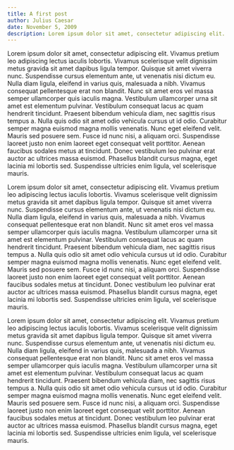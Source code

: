 ```yaml
---
title: A first post
author: Julius Caesar
date: November 5, 2009
description: Lorem ipsum dolor sit amet, consectetur adipiscing elit.
---
```


Lorem ipsum dolor sit amet, consectetur adipiscing elit. Vivamus pretium leo
adipiscing lectus iaculis lobortis. Vivamus scelerisque velit dignissim metus
gravida sit amet dapibus ligula tempor. Quisque sit amet viverra nunc.
Suspendisse cursus elementum ante, ut venenatis nisi dictum eu. Nulla diam
ligula, eleifend in varius quis, malesuada a nibh. Vivamus consequat
pellentesque erat non blandit. Nunc sit amet eros vel massa semper ullamcorper
quis iaculis magna. Vestibulum ullamcorper urna sit amet est elementum
pulvinar. Vestibulum consequat lacus ac quam hendrerit tincidunt. Praesent
bibendum vehicula diam, nec sagittis risus tempus a. Nulla quis odio sit amet
odio vehicula cursus ut id odio. Curabitur semper magna euismod magna mollis
venenatis. Nunc eget eleifend velit. Mauris sed posuere sem. Fusce id nunc
nisi, a aliquam orci. Suspendisse laoreet justo non enim laoreet eget consequat
velit porttitor. Aenean faucibus sodales metus at tincidunt. Donec vestibulum
leo pulvinar erat auctor ac ultrices massa euismod. Phasellus blandit cursus
magna, eget lacinia mi lobortis sed. Suspendisse ultricies enim ligula, vel
scelerisque mauris.

Lorem ipsum dolor sit amet, consectetur adipiscing elit. Vivamus pretium leo
adipiscing lectus iaculis lobortis. Vivamus scelerisque velit dignissim metus
gravida sit amet dapibus ligula tempor. Quisque sit amet viverra nunc.
Suspendisse cursus elementum ante, ut venenatis nisi dictum eu. Nulla diam
ligula, eleifend in varius quis, malesuada a nibh. Vivamus consequat
pellentesque erat non blandit. Nunc sit amet eros vel massa semper ullamcorper
quis iaculis magna. Vestibulum ullamcorper urna sit amet est elementum
pulvinar. Vestibulum consequat lacus ac quam hendrerit tincidunt. Praesent
bibendum vehicula diam, nec sagittis risus tempus a. Nulla quis odio sit amet
odio vehicula cursus ut id odio. Curabitur semper magna euismod magna mollis
venenatis. Nunc eget eleifend velit. Mauris sed posuere sem. Fusce id nunc
nisi, a aliquam orci. Suspendisse laoreet justo non enim laoreet eget consequat
velit porttitor. Aenean faucibus sodales metus at tincidunt. Donec vestibulum
leo pulvinar erat auctor ac ultrices massa euismod. Phasellus blandit cursus
magna, eget lacinia mi lobortis sed. Suspendisse ultricies enim ligula, vel
scelerisque mauris.

<script src="https://gist.github.com/1865940.js"> </script>

Lorem ipsum dolor sit amet, consectetur adipiscing elit. Vivamus pretium leo
adipiscing lectus iaculis lobortis. Vivamus scelerisque velit dignissim metus
gravida sit amet dapibus ligula tempor. Quisque sit amet viverra nunc.
Suspendisse cursus elementum ante, ut venenatis nisi dictum eu. Nulla diam
ligula, eleifend in varius quis, malesuada a nibh. Vivamus consequat
pellentesque erat non blandit. Nunc sit amet eros vel massa semper ullamcorper
quis iaculis magna. Vestibulum ullamcorper urna sit amet est elementum
pulvinar. Vestibulum consequat lacus ac quam hendrerit tincidunt. Praesent
bibendum vehicula diam, nec sagittis risus tempus a. Nulla quis odio sit amet
odio vehicula cursus ut id odio. Curabitur semper magna euismod magna mollis
venenatis. Nunc eget eleifend velit. Mauris sed posuere sem. Fusce id nunc
nisi, a aliquam orci. Suspendisse laoreet justo non enim laoreet eget consequat
velit porttitor. Aenean faucibus sodales metus at tincidunt. Donec vestibulum
leo pulvinar erat auctor ac ultrices massa euismod. Phasellus blandit cursus
magna, eget lacinia mi lobortis sed. Suspendisse ultricies enim ligula, vel
scelerisque mauris.